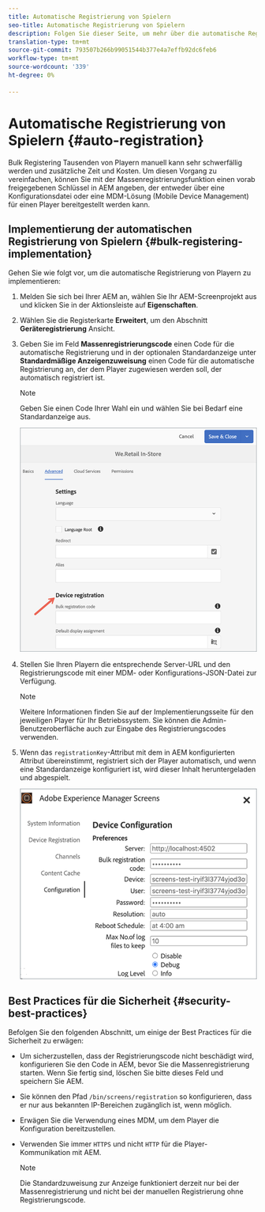 ```yaml
---
title: Automatische Registrierung von Spielern
seo-title: Automatische Registrierung von Spielern
description: Folgen Sie dieser Seite, um mehr über die automatische Registrierung von Spielern mit AMS/On-Prem-Bildschirmen zu erfahren.
translation-type: tm+mt
source-git-commit: 793507b266b99051544b377e4a7effb92dc6feb6
workflow-type: tm+mt
source-wordcount: '339'
ht-degree: 0%

---
```



# Automatische Registrierung von Spielern {#auto-registration}

Bulk Registering Tausenden von Playern manuell kann sehr schwerfällig werden und zusätzliche Zeit und Kosten. Um diesen Vorgang zu vereinfachen, können Sie mit der Massenregistrierungsfunktion einen vorab freigegebenen Schlüssel in AEM angeben, der entweder über eine Konfigurationsdatei oder eine MDM-Lösung (Mobile Device Management) für einen Player bereitgestellt werden kann.

## Implementierung der automatischen Registrierung von Spielern {#bulk-registering-implementation}

Gehen Sie wie folgt vor, um die automatische Registrierung von Playern zu implementieren:

1. Melden Sie sich bei Ihrer AEM an, wählen Sie Ihr AEM-Screenprojekt aus und klicken Sie in der Aktionsleiste auf **Eigenschaften**.
1. Wählen Sie die Registerkarte **Erweitert**, um den Abschnitt **Geräteregistrierung** Ansicht.

1. Geben Sie im Feld **Massenregistrierungscode** einen Code für die automatische Registrierung und in der optionalen Standardanzeige unter **Standardmäßige Anzeigenzuweisung** einen Code für die automatische Registrierung an, der dem Player zugewiesen werden soll, der automatisch registriert ist.
   >[!NOTE]
   >Geben Sie einen Code Ihrer Wahl ein und wählen Sie bei Bedarf eine Standardanzeige aus.

   ![image](/help/user-guide/assets/auto-registration/auto-register1.png)
1. Stellen Sie Ihren Playern die entsprechende Server-URL und den Registrierungscode mit einer MDM- oder Konfigurations-JSON-Datei zur Verfügung.

   >[!NOTE]
   >Weitere Informationen finden Sie auf der Implementierungsseite für den jeweiligen Player für Ihr Betriebssystem. Sie können die Admin-Benutzeroberfläche auch zur Eingabe des Registrierungscodes verwenden.

1. Wenn das `registrationKey`-Attribut mit dem in AEM konfigurierten Attribut übereinstimmt, registriert sich der Player automatisch, und wenn eine Standardanzeige konfiguriert ist, wird dieser Inhalt heruntergeladen und abgespielt.

   ![image](/help/user-guide/assets/auto-registration/auto-register2.png)

## Best Practices für die Sicherheit {#security-best-practices}

Befolgen Sie den folgenden Abschnitt, um einige der Best Practices für die Sicherheit zu erwägen:

* Um sicherzustellen, dass der Registrierungscode nicht beschädigt wird, konfigurieren Sie den Code in AEM, bevor Sie die Massenregistrierung starten. Wenn Sie fertig sind, löschen Sie bitte dieses Feld und speichern Sie AEM.

* Sie können den Pfad `/bin/screens/registration` so konfigurieren, dass er nur aus bekannten IP-Bereichen zugänglich ist, wenn möglich.

* Erwägen Sie die Verwendung eines MDM, um dem Player die Konfiguration bereitzustellen.

* Verwenden Sie immer `HTTPS` und nicht `HTTP` für die Player-Kommunikation mit AEM.

   >[!NOTE]
   >Die Standardzuweisung zur Anzeige funktioniert derzeit nur bei der Massenregistrierung und nicht bei der manuellen Registrierung ohne Registrierungscode.